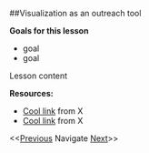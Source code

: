 ##Visualization as an outreach tool

**Goals for this lesson**

* goal
* goal

Lesson content


**Resources:**

* [Cool link]() from X
* [Cool link]() from X

<<[Previous](https://github.com/cbahlai/OSRR_course/blob/master/18_plotting_with_ggplot2.md)  Navigate [Next](https://github.com/cbahlai/OSRR_course/blob/master/20_non-manuscript_research_products.md)>>

